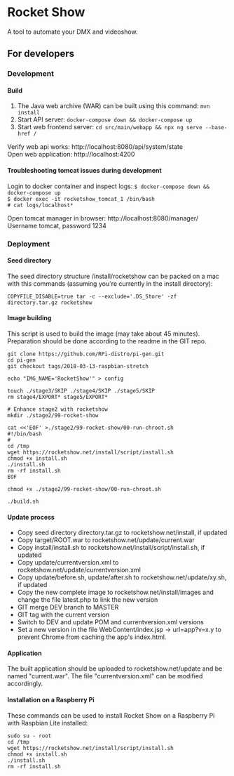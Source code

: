 # Rocket Show
A tool to automate your DMX and videoshow.

## For developers
### Development
#### Build
1. The Java web archive (WAR) can be built using this command: `mvn install`
2. Start API server: `docker-compose down && docker-compose up`
3. Start web frontend server: `cd src/main/webapp && npx ng serve --base-href /`

Verify web api works: http://localhost:8080/api/system/state \
Open web application: http://localhost:4200

#### Troubleshooting tomcat issues during development
Login to docker container and inspect logs:
`$ docker-compose down && docker-compose up` \
`$ docker exec -it rocketshow_tomcat_1 /bin/bash` \
`# cat logs/localhost*` 

Open tomcat manager in browser: http://localhost:8080/manager/ \
Username tomcat, password 1234

### Deployment

#### Seed directory
The seed directory structure /install/rocketshow can be packed on a mac with this commands (assuming you're currently in the install directory):
```shell
COPYFILE_DISABLE=true tar -c --exclude='.DS_Store' -zf directory.tar.gz rocketshow
```

#### Image building

This script is used to build the image (may take about 45 minutes). Preparation should be done according to the readme in the GIT repo.

```shell
git clone https://github.com/RPi-distro/pi-gen.git
cd pi-gen
git checkout tags/2018-03-13-raspbian-stretch

echo "IMG_NAME='RocketShow'" > config

touch ./stage3/SKIP ./stage4/SKIP ./stage5/SKIP
rm stage4/EXPORT* stage5/EXPORT*

# Enhance stage2 with rocketshow
mkdir ./stage2/99-rocket-show

cat <<'EOF' >./stage2/99-rocket-show/00-run-chroot.sh
#!/bin/bash
#
cd /tmp
wget https://rocketshow.net/install/script/install.sh
chmod +x install.sh
./install.sh
rm -rf install.sh
EOF

chmod +x ./stage2/99-rocket-show/00-run-chroot.sh

./build.sh
```

#### Update process
- Copy seed directory directory.tar.gz to rocketshow.net/install, if updated
- Copy target/ROOT.war to rocketshow.net/update/current.war
- Copy install/install.sh to rocketshow.net/install/script/install.sh, if updated
- Copy update/currentversion.xml to rocketshow.net/update/currentversion.xml
- Copy update/before.sh, update/after.sh to rocketshow.net/update/xy.sh, if updated
- Copy the new complete image to rocketshow.net/install/images and change the file latest.php to link the new version
- GIT merge DEV branch to MASTER
- GIT tag with the current version
- Switch to DEV and update POM and currentversion.xml versions
- Set a new version in the file WebContent/index.jsp -> url=app?v=x.y to prevent Chrome from caching the app's index.html.

#### Application
The built application should be uploaded to rocketshow.net/update and be named "current.war". The file "currentversion.xml" can be modified accordingly.

#### Installation on a Raspberry Pi
These commands can be used to install Rocket Show on a Raspberry Pi with Raspbian Lite installed:
```shell
sudo su - root
cd /tmp
wget https://rocketshow.net/install/script/install.sh
chmod +x install.sh
./install.sh
rm -rf install.sh
```